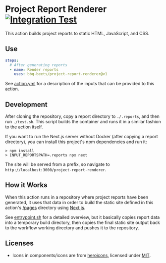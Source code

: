 # Project Report Renderer [![Integration Test](https://github.com/bbq-beets/project-report-renderer/workflows/Integration%20Test/badge.svg?branch=main&event=push)](https://github.com/bbq-beets/project-report-renderer/actions?query=workflow%3A%22Integration+Test%22+event%3Apush+branch%3Amain)

This action builds project reports to static HTML, JavaScript, and CSS.

## Use

```yaml
steps:
  # After generating reports
  - name: Render reports
    uses: bbq-beets/project-report-renderer@v1
```

See [action.yml](/action.yml) for a description of the inputs that can be
provided to this action.

## Development

After cloning the repository, copy a report directory to `./.reports`, and
then run `./test.sh`. This script builds the container and runs it in a
similar fashion to the action itself.

If you want to run the Next.js server without Docker (after copying a report
directory), you can install this project's npm dependencies and run it:

```shell
> npm install
> INPUT_REPORTSPATH=.reports npx next
```

The site will be served from a prefix, so navigate to
`http://localhost:3000/project-report-renderer`.

## How it Works

When this action runs in a repository where project reports have been
generated, it uses that data in order to build the static site defined in
this action's [/pages](/pages) directory using [Next.js](https://nextjs.org).

See [entrypoint.sh](/entrypoint.sh) for a detailed overview, but it basically
copies report data into a temporary build directory, then copies the final
static site output back to the workflow working directory and pushes it to
the repository.

## Licenses

- Icons in components/icons are from [heroicons](https://heroicons.com/), licensed under [MIT](/heroicons-license.md).
